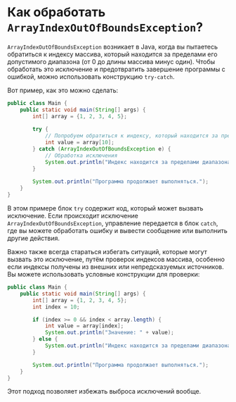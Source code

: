 # Как обработать `ArrayIndexOutOfBoundsException`?

`ArrayIndexOutOfBoundsException` возникает в Java, когда вы пытаетесь обратиться к индексу массива, который находится за пределами его допустимого диапазона (от 0 до длины массива минус один). Чтобы обработать это исключение и предотвратить завершение программы с ошибкой, можно использовать конструкцию `try-catch`.

Вот пример, как это можно сделать:

```java
public class Main {
    public static void main(String[] args) {
        int[] array = {1, 2, 3, 4, 5};
        
        try {
            // Попробуем обратиться к индексу, который находится за пределами массива
            int value = array[10];
        } catch (ArrayIndexOutOfBoundsException e) {
            // Обработка исключения
            System.out.println("Индекс находится за пределами диапазона массива.");
        }
        
        System.out.println("Программа продолжает выполняться.");
    }
}
```

В этом примере блок `try` содержит код, который может вызвать исключение. Если происходит исключение `ArrayIndexOutOfBoundsException`, управление передается в блок `catch`, где вы можете обработать ошибку и вывести сообщение или выполнить другие действия.

Важно также всегда стараться избегать ситуаций, которые могут вызвать это исключение, путём проверок индексов массива, особенно если индексы получены из внешних или непредсказуемых источников. Вы можете использовать условные конструкции для проверки:

```java
public class Main {
    public static void main(String[] args) {
        int[] array = {1, 2, 3, 4, 5};
        int index = 10;

        if (index >= 0 && index < array.length) {
            int value = array[index];
            System.out.println("Значение: " + value);
        } else {
            System.out.println("Индекс находится за пределами диапазона массива.");
        }

        System.out.println("Программа продолжает выполняться.");
    }
}
```

Этот подход позволяет избежать выброса исключений вообще.